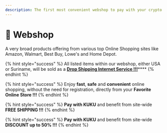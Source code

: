 ```yaml
---
description: The first most convenient webshop to pay with your crypto
---
```


# 🛒 Webshop

A very broad products offering from various top Online Shopping sites like Amazon, Walmart, Best Buy, Lowe's and Home Depot.

{% hint style="success" %}
All listed items within our webshop, either USA or Suriname, will be sold as a [**Drop Shipping Internet Service !!!**](../../knowledge-center/vocabulary.md)****
{% endhint %}

{% hint style="success" %}
Enjoy **fast**, **safe** and **convenient** online shopping, without the need for registration, directly from your **Favorite Online Store !!!**
{% endhint %}

{% hint style="success" %}
**Pay with KUKU** and benefit from site-wide **FREE SHIPPING !!!**
{% endhint %}

{% hint style="success" %}
**Pay with KUKU** and benefit from site-wide **DISCOUNT up to 50% !!!**
{% endhint %}

